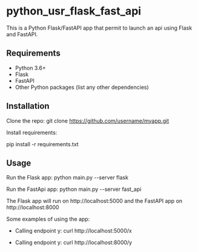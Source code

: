 # python_usr_flask_fast_api

This is a Python Flask/FastAPI app that permit to launch an api using Flask and FastAPI.

## Requirements

- Python 3.6+ 
- Flask
- FastAPI
- Other Python packages (list any other dependencies)

## Installation

Clone the repo:
git clone https://github.com/username/myapp.git

Install requirements:

pip install -r requirements.txt


## Usage

Run the Flask app:
python main.py --server flask

Run the FastApi app:
python main.py --server fast_api


The Flask app will run on http://localhost:5000
and the FastAPI app on http://localhost:8000

Some examples of using the app:

- Calling endpoint y:
curl http://localhost:5000/x

- Calling endpoint y:
curl http://localhost:8000/y
